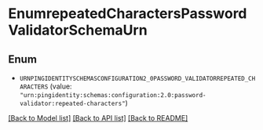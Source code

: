 # EnumrepeatedCharactersPasswordValidatorSchemaUrn

## Enum


* `URNPINGIDENTITYSCHEMASCONFIGURATION2_0PASSWORD_VALIDATORREPEATED_CHARACTERS` (value: `"urn:pingidentity:schemas:configuration:2.0:password-validator:repeated-characters"`)


[[Back to Model list]](../README.md#documentation-for-models) [[Back to API list]](../README.md#documentation-for-api-endpoints) [[Back to README]](../README.md)



